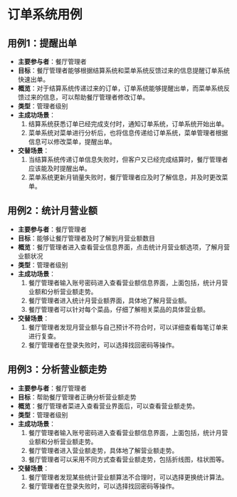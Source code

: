 # 订单系统用例

## 用例1：提醒出单
- **主要参与者**：餐厅管理者
- **目标**：餐厅管理者能够根据结算系统和菜单系统反馈过来的信息提醒订单系统快速出单。
- **概览**：对于结算系统传递过来的订单，订单系统能够提醒出单，而菜单系统反馈过来的信息，可以帮助餐厅管理者修改订单。
- **类型**：管理者级别
- **主成功场景**：
    1. 结算系统获悉订单已经完成支付时，通知订单系统，订单系统开始出单。
    2. 菜单系统对菜单进行分析后，也将信息传递给订单系统，菜单管理者根据信息可以修改菜单，提醒出单。
- **交替场景**：
    1. 当结算系统传递订单信息失败时，但客户又已经完成结算时，餐厅管理者应该能及时提醒出单。
    2. 菜单系统更新月销量失败时，餐厅管理者应及时了解信息，并及时更改菜单。


## 用例2：统计月营业额
- **主要参与者**：餐厅管理者
- **目标**：能够让餐厅管理者及时了解到月营业额数目
- **概览**：餐厅管理者进入查看营业信息界面，点击统计月营业额选项，了解月营业额状况
- **类型**：管理者级别
- **主成功场景**：
    1. 餐厅管理者输入账号密码进入查看营业额信息界面，上面包括，统计月营业额和分析营业额走势。
    2. 餐厅管理者进入统计月营业额界面，具体地了解月营业额。
    3. 餐厅管理者可以针对每个菜品，仔细了解相关菜品的具体营业额。
- **交替场景**：
    1. 餐厅管理者发现月营业额与自己预计不符合时，可以详细查看每笔订单来进行复查。
    2. 餐厅管理者在登录失败时，可以选择找回密码等操作。

## 用例3：分析营业额走势
- **主要参与者**：餐厅管理者
- **目标**：帮助餐厅管理者正确分析营业额走势
- **概览**：餐厅管理者菜进入查看营业界面后，可以查看营业额走势。
- **类型**：管理者级别
- **主成功场景**：
    1. 餐厅管理者输入账号密码进入查看营业额信息界面，上面包括，统计月营业额和分析营业额走势。
    2. 餐厅管理者进入营业额走势，具体地了解营业额走势。
    3. 餐厅管理者可以采用不同方式查看营业额走势，包括折线图，柱状图等。
- **交替场景**：
    1. 餐厅管理者发现某些统计营业额算法不合理时，可以选择更换统计算法。
    2.  餐厅管理者在登录失败时，可以选择找回密码等操作。